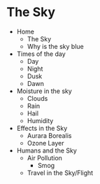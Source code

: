# The Sky

- Home
  - The Sky
  - Why is the sky blue
- Times of the day
  - Day
  - Night
  - Dusk
  - Dawn
- Moisture in the sky
  - Clouds
  - Rain
  - Hail
  - Humidity
- Effects in the Sky
  - Aurara Borealis
  - Ozone Layer
- Humans and the Sky
  - Air Pollution
    - Smog
  - Travel in the Sky/Flight
